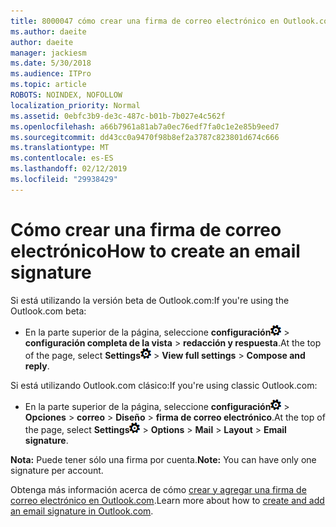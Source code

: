 ```yaml
---
title: 8000047 cómo crear una firma de correo electrónico en Outlook.com
ms.author: daeite
author: daeite
manager: jackiesm
ms.date: 5/30/2018
ms.audience: ITPro
ms.topic: article
ROBOTS: NOINDEX, NOFOLLOW
localization_priority: Normal
ms.assetid: 0ebfc3b9-de3c-487c-b01b-7b027e4c562f
ms.openlocfilehash: a66b7961a81ab7a0ec76edf7fa0c1e2e85b9eed7
ms.sourcegitcommit: dd43cc0a9470f98b8ef2a3787c823801d674c666
ms.translationtype: MT
ms.contentlocale: es-ES
ms.lasthandoff: 02/12/2019
ms.locfileid: "29938429"
---
```

# <a name="how-to-create-an-email-signature"></a><span data-ttu-id="fe528-102">Cómo crear una firma de correo electrónico</span><span class="sxs-lookup"><span data-stu-id="fe528-102">How to create an email signature</span></span>

<span data-ttu-id="fe528-103">Si está utilizando la versión beta de Outlook.com:</span><span class="sxs-lookup"><span data-stu-id="fe528-103">If you're using the Outlook.com beta:</span></span>
  
- <span data-ttu-id="fe528-104">En la parte superior de la página, seleccione **configuración**![configuración de](media/f4b2e798-fff1-4a14-931f-5677a4543b58.png) \> **configuración completa de la vista** \> **redacción y respuesta**.</span><span class="sxs-lookup"><span data-stu-id="fe528-104">At the top of the page, select **Settings**![Settings](media/f4b2e798-fff1-4a14-931f-5677a4543b58.png) \> **View full settings** \> **Compose and reply**.</span></span> 
    
<span data-ttu-id="fe528-105">Si está utilizando Outlook.com clásico:</span><span class="sxs-lookup"><span data-stu-id="fe528-105">If you're using classic Outlook.com:</span></span>
  
- <span data-ttu-id="fe528-106">En la parte superior de la página, seleccione **configuración**![configuración de](media/f4b2e798-fff1-4a14-931f-5677a4543b58.png) \> **Opciones** \> **correo** \> **Diseño** \> **firma de correo electrónico**.</span><span class="sxs-lookup"><span data-stu-id="fe528-106">At the top of the page, select **Settings**![Settings](media/f4b2e798-fff1-4a14-931f-5677a4543b58.png) \> **Options** \> **Mail** \> **Layout** \> **Email signature**.</span></span> 
    
 <span data-ttu-id="fe528-107">**Nota:** Puede tener sólo una firma por cuenta.</span><span class="sxs-lookup"><span data-stu-id="fe528-107">**Note:** You can have only one signature per account.</span></span> 
  
<span data-ttu-id="fe528-108">Obtenga más información acerca de cómo [crear y agregar una firma de correo electrónico en Outlook.com](https://go.microsoft.com/fwlink/p/?linkid=2001404&amp;clcid=0x409).</span><span class="sxs-lookup"><span data-stu-id="fe528-108">Learn more about how to [create and add an email signature in Outlook.com](https://go.microsoft.com/fwlink/p/?linkid=2001404&amp;clcid=0x409).</span></span>
  

